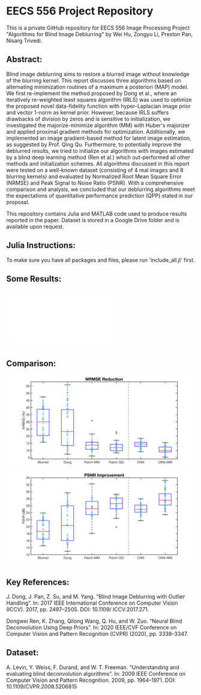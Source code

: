 # EECS 556 Project Repository
This is a private GitHub repository for EECS 556 Image Processing Project
    "Algorithms for Blind Image Deblurring" by Wei Hu, Zongyu Li, Preston Pan, Nisarg Trivedi.


## Abstract:
Blind image deblurring aims to restore a blurred image without knowledge of the blurring kernel. This report discusses three algorithms based on alternating minimization routines of a maximum a posteriori (MAP) model. We first re-implement the method proposed by Dong et al., where an iteratively re-weighted least squares algorithm (IRLS) was used to optimize the proposed novel data-fidelity function with hyper-Laplacian image prior and vector 1-norm as kernel prior. However, because IRLS suffers drawbacks of division by zeros and is sensitive to initialization, we investigated the majorize-minimize algorithm (MM) with Huber's majorizer and applied proximal gradient methods for optimization. Additionally, we implemented an image gradient-based method for latent image estimation, as suggested by Prof. Qing Qu. Furthermore, to potentially improve the deblurred results, we tried to initialize our algorithms
with images estimated by a blind deep learning method (Ren et al.) which out-performed all other methods and initialization schemes. All algorithms discussed in this report were tested on a well-known dataset (consisting of 4 real images and 8 blurring kernels) and evaluated by Normalized Root Mean Square Error (NRMSE) and Peak Signal to Noise Ratio (PSNR). With a comprehensive comparison and analysis, we concluded that our deblurring algorithms meet the expectations of quantitative performance prediction (QPP) stated in our proposal.


This repository contains Julia and MATLAB code used to produce results reported in the paper. Dataset is stored in a Google Drive folder and is available upon request.

## Julia Instructions:
To make sure you have all packages and files, please run 'include_all.jl' first.




## Some Results:
<embed src = "fig/levin_test_re.pdf" type = "application/pdf">




## Comparison:
![](fig/NRMSE_comparison_v3.png)
![](fig/PSNR_comparison_v3.png)










## Key References:
J. Dong, J. Pan, Z. Su, and M. Yang. “Blind Image Deblurring with Outlier Handling”. In: 2017
IEEE International Conference on Computer Vision (ICCV). 2017, pp. 2497–2505. DOI: 10.1109/
ICCV.2017.271.

Dongwei Ren, K. Zhang, Qilong Wang, Q. Hu, and W. Zuo. “Neural Blind Deconvolution Using
Deep Priors”. In: 2020 IEEE/CVF Conference on Computer Vision and Pattern Recognition (CVPR)
(2020), pp. 3338–3347.

## Dataset:
A. Levin, Y. Weiss, F. Durand, and W. T. Freeman. “Understanding and evaluating blind deconvolution algorithms”. In: 2009 IEEE Conference on Computer Vision and Pattern Recognition. 2009,
pp. 1964–1971. DOI: 10.1109/CVPR.2009.5206815
